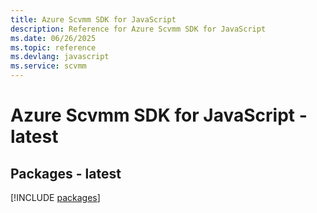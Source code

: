 ```yaml
---
title: Azure Scvmm SDK for JavaScript
description: Reference for Azure Scvmm SDK for JavaScript
ms.date: 06/26/2025
ms.topic: reference
ms.devlang: javascript
ms.service: scvmm
---
```

# Azure Scvmm SDK for JavaScript - latest
## Packages - latest
[!INCLUDE [packages](scvmm-index.md)]